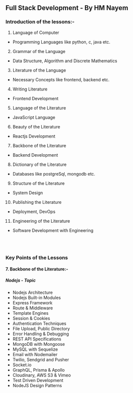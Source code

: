 ## Full Stack Development - By HM Nayem

### Introduction of the lessons:-
1. Language of Computer
  * Programming Languages like python, c, java etc.

2. Grammar of the Language
  - Data Structure, Algorithm and Discrete Mathematics

3. Literature of the Language
  - Necessary Concepts like frontend, backend etc.

4. Writing Literature
  - Frontend Development

5. Language of the Literature
  - JavaScript Language

6. Beauty of the Literature
  - Reactjs Development

7. Backbone of the Literature
  - Backend Development

8. Dictionary of the Literature
  - Databases like postgreSql, mongodb etc.

9. Structure of the Literature
  - System Design

10. Publishing the Literature
  - Deployment, DevOps

11. Engineering of the Literature
  - Software Development with Engineering


<br/>
<br/>

### Key Points of the Lessons

#### 7. Backbone of the Literature:-

##### Nodejs - Topic

- Nodejs Architecture
- Nodejs Built-in Modules
- Express Framework
- Route & Middleware
- Template Engines
- Session & Cookies
- Authentication Techniques
- File Upload, Public Directory
- Error Handling & Debugging
- REST API Specifications
- MongoDB with Mongoose
- MySQL with Sequelize
- Email with Nodemailer
- Twilio, Sendgrid and Pusher
- Socket.io
- GraphQL, Prisma & Apollo
- Cloudinary, AWS S3 & Vimeo
- Test Driven Development
- NodeJS Design Patterns
